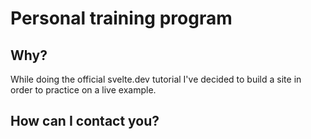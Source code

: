 # Personal training program



##  Why?
While doing the official svelte.dev tutorial I've decided to build a site in order to practice on a live example.   

## How can I contact you?

